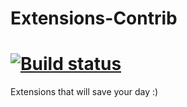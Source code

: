 Extensions-Contrib
==================
[![Build status](https://ci.appveyor.com/api/projects/status/41x3d7fom1h551bo?svg=true)](https://ci.appveyor.com/project/Britz/extensions-contrib)
==================

Extensions that will save your day :)
